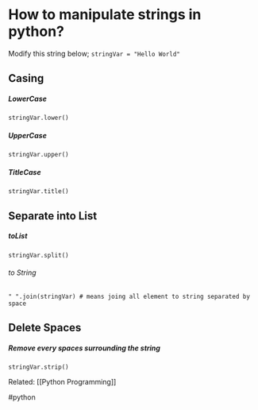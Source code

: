 
# How to manipulate strings in python?

Modify this string below;
`stringVar = "Hello World"`

## Casing
##### LowerCase
`stringVar.lower()`

##### UpperCase
`stringVar.upper()`

##### TitleCase
`stringVar.title()`


## Separate into List
##### toList
`stringVar.split()`

###### to String
`" ".join(stringVar) # means joing all element to string separated by space`


## Delete Spaces
##### Remove every spaces surrounding the string
`stringVar.strip()`


Related: [[Python Programming]]

#python